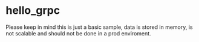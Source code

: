 # hello_grpc

Please keep in mind this is just a basic sample, data is stored in memory, is not scalable and should not be done in a prod enviroment. 
